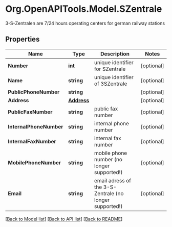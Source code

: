 # Org.OpenAPITools.Model.SZentrale
3-S-Zentralen are 7/24 hours operating centers for german railway stations
## Properties

Name | Type | Description | Notes
------------ | ------------- | ------------- | -------------
**Number** | **int** | unique identifier for SZentrale | [optional] 
**Name** | **string** | unique identifier of 3SZentrale | [optional] 
**PublicPhoneNumber** | **string** |  | [optional] 
**Address** | [**Address**](Address.md) |  | [optional] 
**PublicFaxNumber** | **string** | public fax number | [optional] 
**InternalPhoneNumber** | **string** | internal phone number | [optional] 
**InternalFaxNumber** | **string** | internal fax number | [optional] 
**MobilePhoneNumber** | **string** | mobile phone number (no longer supported!) | [optional] 
**Email** | **string** | email adress of the 3-S-Zentrale (no longer supported!) | [optional] 

[[Back to Model list]](../README.md#documentation-for-models) [[Back to API list]](../README.md#documentation-for-api-endpoints) [[Back to README]](../README.md)

